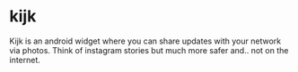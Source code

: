 # kijk

Kijk is an android widget where you can share updates with your network via photos. Think of instagram stories but much more safer and.. not on the internet.

